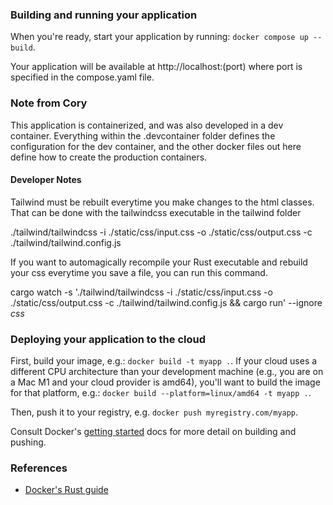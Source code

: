 ### Building and running your application

When you're ready, start your application by running:
`docker compose up --build`.

Your application will be available at http://localhost:(port) where port is specified in the compose.yaml file.


### Note from Cory

This application is containerized, and was also developed in a dev container. Everything within the .devcontainer folder defines the configuration
for the dev container, and the other docker files out here define how to create the production containers. 

#### Developer Notes

Tailwind must be rebuilt everytime you make changes to the html classes. That can be done with the tailwindcss executable in the tailwind folder

./tailwind/tailwindcss -i ./static/css/input.css -o ./static/css/output.css -c ./tailwind/tailwind.config.js

If you want to automagically recompile your Rust executable and rebuild your css everytime you save a file, you can run this command.

cargo watch -s './tailwind/tailwindcss -i ./static/css/input.css -o ./static/css/output.css -c ./tailwind/tailwind.config.js && cargo run' --ignore *css*

### Deploying your application to the cloud

First, build your image, e.g.: `docker build -t myapp .`.
If your cloud uses a different CPU architecture than your development
machine (e.g., you are on a Mac M1 and your cloud provider is amd64),
you'll want to build the image for that platform, e.g.:
`docker build --platform=linux/amd64 -t myapp .`.

Then, push it to your registry, e.g. `docker push myregistry.com/myapp`.

Consult Docker's [getting started](https://docs.docker.com/go/get-started-sharing/)
docs for more detail on building and pushing.

### References
* [Docker's Rust guide](https://docs.docker.com/language/rust/)